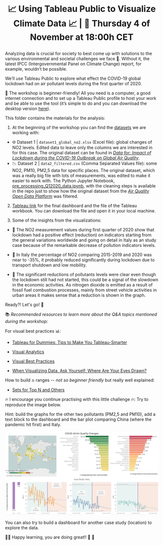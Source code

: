# <p align="center"> 📈 Using Tableau Public to Visualize Climate Data 📈 | 📍 Thursday 4 of November at 18:00h CET

Analyzing data is crucial for society to best come up with solutions to the various environmental and societal challenges we face 🎯. Without it, the latest IPCC (Intergovernmental Panel on Climate Change) report, for example, wouldn’t be possible.

We’ll use Tableau Public to explore what effect the COVID-19 global lockdown had on air pollutant levels during the first quarter of 2020.

📌 The workshop is beginner-friendly! All you need is a computer, a good internet connection and to set up a Tableau Public profile to host your work and be able to use the tool (it’s simple to do and you can download the desktop version [here](https://public.tableau.com/s/)).

This folder contains the materials for the analysis:

1) At the beginning of the workshop you can find the 
[datasets](https://github.com/ang-ferriz/Tableau_Public_Workshop/tree/main/Tableau_Public_Workshop/Datasets) we are working with:
- :globe_with_meridians: Dataset 1 | `dataset1_global_no2.xlsx` (Excel file): global changes of NO2 levels. Edited data to leave only the columns we are interested in for this case. The original dataset can be found in [_Data for: Impact of Lockdown during the COVID-19 Outbreak on Global Air Quality_](https://data.mendeley.com/datasets/wwjnw24xvk/1).
- :chart_with_downwards_trend: Dataset 2 | `data2_filtered.csv` (Comma Separated Values file): some NO2, PM10, PM2,5 data for specific places. The original dataset, which was a really big file with lots of measurements, was edited to make it easier to work with. The Python Jupyter Notebook, [pre_processing_Q12020_data.ipynb](https://github.com/ang-ferriz/Tableau_Public_Workshop/blob/main/pre_processing_Q12020_data.ipynb), with the cleaning steps is available in the repo just to show how the original dataset from the [_Air Quality Open Data Platform_](https://aqicn.org/data-platform/covid19/) was filtered.
            
2) [Tableau link](https://public.tableau.com/app/profile/.ngela4803/viz/Workshop_Live_04Nov/COVID-19AirQualityChanges?publish=yes) for the final dashboard and the file of the Tableau workbook. You can download the file and open it in your local machine.

3) Some of the insights from the visualizations:
            
- :date: The NO2 measurement values during first quarter of 2020 show that lockdown had a positive effect (reduction) on indicators starting from the general variations worldwide and going on detail in Italy as an study case because of the remarkable decrease of pollution indicators levels.
            
- :stop_sign: In Italy the percentage of NO2 comparing 2015-2019 and 2020 was near to -35%, it probably reduced significantly during lockdown due to transport shutdown and low mobility. 
            
- :car: The significant reductions of pollutants levels were clear even though the lockdown still had not started, this could be a signal of the slowdown in the economic activities. As nitrogen dioxide is emitted as a result of fossil fuel combustion processes, mainly from street vehicle activities in urban areas it makes sense that a reduction is shown in the graph.
            
Ready?! Let's go! 🙌
            
:books: *Recommended resources to learn more about the Q&A topics mentioned during the workshop:*
            
 For visual best practices :bar_chart::
- [Tableau for Dummies: Tips to Make You Tableau-Smarter](https://www.tableau.com/about/blog/2016/3/5-great-tips-tableau-dummies-51512)
            
 - [Visual Analytics](https://www.tableau.com/data-insights/reference-library/visual-analytics)
            
 - [Visual Best Practices](https://help.tableau.com/current/blueprint/en-us/bp_visual_best_practices.htm)
            
- [When Visualizing Data, Ask Yourself: Where Are Your Eyes Drawn?](https://www.tableau.com/about/blog/2015/10/where-are-your-eyes-drawn-45392)
            
How to build :top: ranges -- _not so beginner friendly_ but really well explained:
            
- [Sets for Top N and Others](https://help.tableau.com/current/pro/desktop/en-us/sortgroup_sets_topn.htm)
            

:fire: I encourage you continue practising with this little challenge :fire:: Try to reproduce the image below. 
            
 Hint: build the graphs for the other two pollutants (PM2,5 and PM10), add a text block to the dashboard and the bar plot comparing China (where the pandemic hit first) and Italy. 
            
<p align="center"> <img src="https://github.com/ang-ferriz/Tableau_Public_Workshop/blob/main/goal_dashboard.png" width="800px" height="auto">

You can also try to build a dashboard for another case study (location) to explore the data.

:rocket::rocket: Happy learning, you are doing great!! :rocket: :rocket:
